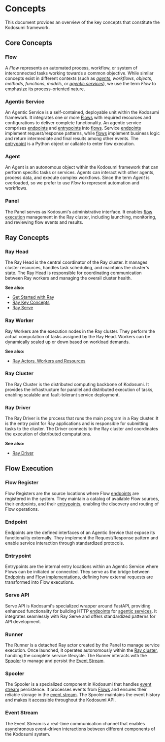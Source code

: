 # Concepts

This document provides an overview of the key concepts that constitute the Kodosumi framework. 

## Core Concepts

### Flow

A _Flow_ represents an automated process, workflow, or system of interconnected tasks working towards a common objective. While similar concepts exist in different contexts (such as _[agents](#agents)_, _workflows_, _objects_, _methods_, _functions_, _models_, or _[agentic services](#agentic-service)_), we use the term _Flow_ to emphasize its process-oriented nature. 

### Agentic Service

An Agentic Service is a self-contained, deployable unit within the Kodosumi framework. It integrates one or more [Flows](#flows) with required resources and configurations to deliver complete functionality. An agentic service comprises [endpoints](#endpoint) and [entrypoints](#entrypoint) into [flows](#flows). Service [endpoints](#endpoint) implement request/response patterns, while [flows](#flows) implement business logic and return intermediate and final results among other events. The [entrypoint](#entrypoint) is a Python object or callable to enter flow execution.

### Agent

An Agent is an autonomous object within the Kodosumi framework that can perform specific tasks or services. Agents can interact with other agents, process data, and execute complex workflows. Since the term _Agent_ is overloaded, so we prefer to use _Flow_ to represent automation and workflows.

### Panel

The Panel serves as Kodosumi's administrative interface. It enables [flow execution](#flow-execution) management in the Ray cluster, including launching, monitoring, and reviewing flow events and results.

## Ray Concepts

### Ray Head

The Ray Head is the central coordinator of the Ray cluster. It manages cluster resources, handles task scheduling, and maintains the cluster's state. The Ray Head is responsible for coordinating communication between Ray workers and managing the overall cluster health.

**See also:**
- [Get Started with Ray](https://docs.ray.io/en/latest/ray-overview/getting-started.html)
- [Ray Key Concepts](https://docs.ray.io/en/latest/ray-core/key-concepts.html)
- [Ray Serve](https://docs.ray.io/en/latest/serve/getting_started.html)

### Ray Worker

Ray Workers are the execution nodes in the Ray cluster. They perform the actual computation of tasks assigned by the Ray Head. Workers can be dynamically scaled up or down based on workload demands.

**See also:**
- [Ray Actors, Workers and Resources](https://docs.ray.io/en/latest/ray-core/actors.html#faq-actors-workers-and-resources)

### Ray Cluster

The Ray Cluster is the distributed computing backbone of Kodosumi. It provides the infrastructure for parallel and distributed execution of tasks, enabling scalable and fault-tolerant service deployment.

### Ray Driver

The Ray Driver is the process that runs the main program in a Ray cluster. It is the entry point for Ray applications and is responsible for submitting tasks to the cluster. The Driver connects to the Ray cluster and coordinates the execution of distributed computations.

**See also:**
- [Ray Driver](https://docs.ray.io/en/latest/ray-core/key-concepts.html#ray-driver)

## Flow Execution

### Flow Register

Flow Registers are the source locations where Flow [endpoints](#endpoint) are registered in the system. They maintain a catalog of available Flow sources, their endpoints, and their [entrypoints](#entrypoint), enabling the discovery and routing of Flow operations.

### Endpoint

Endpoints are the defined interfaces of an Agentic Service that expose its functionality externally. They implement the Request/Response pattern and enable service interaction through standardized protocols.

### Entrypoint

Entrypoints are the internal entry locations within an Agentic Service where Flows can be initiated or connected. They serve as the bridge between [Endpoints](#endpoint) and [Flow implementations](#flows), defining how external requests are transformed into Flow executions.

### Serve API

Serve API is Kodosumi's specialized wrapper around FastAPI, providing enhanced functionality for building HTTP [endpoints](#endpoint) for [agentic services](#agentic-service). It integrates seamlessly with Ray Serve and offers standardized patterns for API development.

### Runner

The Runner is a detached Ray actor created by the Panel to manage service execution. Once launched, it operates autonomously within the [Ray cluster](#ray-cluster), handling the complete service lifecycle. The Runner interacts with the [Spooler](#spooler) to manage and persist the [Event Stream](#event-stream).

### Spooler

The Spooler is a specialized component in Kodosumi that handles [event stream](#event-stream) persistence. It processes events from [Flows](#flows) and ensures their reliable storage in the [event stream](#event-stream). The Spooler maintains the event history and makes it accessible throughout the Kodosumi API.

### Event Stream

The Event Stream is a real-time communication channel that enables asynchronous event-driven interactions between different components of the Kodosumi system.
